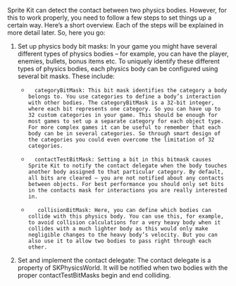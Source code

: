 Sprite Kit can detect the contact between two physics bodies. However, for this to work properly, you need to follow a few steps to set things up a certain way. Here’s a short overview. Each of the steps will be explained in more detail later. So, here you go:

1. Set up physics body bit masks: In your game you might have several different types of physics bodies – for example, you can have the player, enemies, bullets, bonus items etc. To uniquely identify these different types of physics bodies, each physics body can be configured using several bit masks. These include:
    -       categoryBitMask: This bit mask identifies the category a body belongs to. You use categories to define a body’s interaction with other bodies. The categoryBitMask is a 32-bit integer, where each bit represents one category. So you can have up to 32 custom categories in your game. This should be enough for most games to set up a separate category for each object type. For more complex games it can be useful to remember that each body can be in several categories. So through smart design of the categories you could even overcome the limitation of 32 categories.
    -       contactTestBitMask: Setting a bit in this bitmask causes Sprite Kit to notify the contact delegate when the body touches another body assigned to that particular category. By default, all bits are cleared – you are not notified about any contacts between objects. For best performance you should only set bits in the contacts mask for interactions you are really interested in.
    -        collisionBitMask: Here, you can define which bodies can collide with this physics body. You can use this, for example, to avoid collision calculations for a very heavy body when it collides with a much lighter body as this would only make negligible changes to the heavy body’s velocity. But you can also use it to allow two bodies to pass right through each other.
   
2. Set and implement the contact delegate: The contact delegate is a property of SKPhysicsWorld. It will be notified when two bodies with the proper contactTestBitMasks begin and end colliding.
